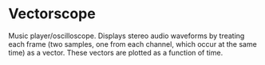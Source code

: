 # Vectorscope

Music player/oscilloscope. Displays stereo audio waveforms by treating each frame (two samples, one from each channel, which occur at the same time) as a vector. These vectors are plotted as a function of time.
